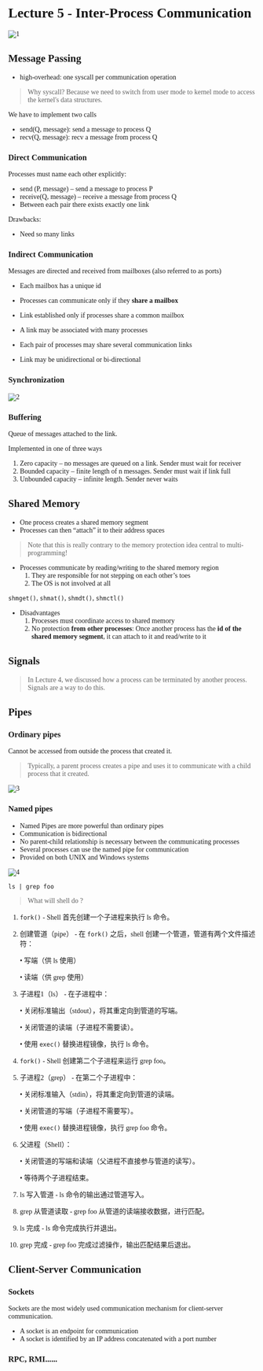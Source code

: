 <font face = "Times New Roman">

# Lecture 5 - Inter-Process Communication

![1](1.png)

## Message Passing

* high-overhead: one syscall per communication operation

> Why syscall? Because we need to switch from user mode to kernel mode to access the kernel's data structures.

We have to implement two calls

* send(Q, message): send a message to process Q
* recv(Q, message): recv a message from process Q

### Direct Communication

Processes must name each other explicitly:

* send (P, message) – send a message to process P
* receive(Q, message) – receive a message from process Q
* Between each pair there exists exactly one link

Drawbacks:

* Need so many links

### Indirect Communication

Messages are directed and received from mailboxes (also referred to as ports)

* Each mailbox has a unique id
* Processes can communicate only if they **share a mailbox**

* Link established only if processes share a common mailbox
* A link may be associated with many processes
* Each pair of processes may share several communication links
* Link may be unidirectional or bi-directional


### Synchronization

![2](2.png)

### Buffering

Queue of messages attached to the link.

Implemented in one of three ways

1. Zero capacity – no messages are queued on a link. Sender must wait for receiver
2. Bounded capacity – finite length of n messages. Sender must wait if link full
3. Unbounded capacity – infinite length. Sender never waits

## Shared Memory

* One process creates a shared memory segment
* Processes can then “attach” it to their address spaces

>Note that this is really contrary to the memory protection idea central to multi-programming!

* Processes communicate by reading/writing to the shared memory region
  1. They are responsible for not stepping on each other’s toes
  2. The OS is not involved at all

`shmget()`, `shmat()`, `shmdt()`, `shmctl()`

* Disadvantages
  1. Processes must coordinate access to shared memory
  2. No protection **from other processes**: Once another process has the **id of the shared memory segment**, it can attach to it and read/write to it

## Signals

> In Lecture 4, we discussed how a process can be terminated by another process. Signals are a way to do this.

## Pipes


### Ordinary pipes 
Cannot be accessed from outside the process that created it. 

>Typically, a parent process creates a pipe and uses it to communicate with a child process that it created.

![3](3.png)

### Named pipes 

* Named Pipes are more powerful than ordinary pipes
* Communication is bidirectional
* No parent-child relationship is necessary between the communicating processes
* Several processes can use the named pipe for communication
* Provided on both UNIX and Windows systems

![4](4.png)

`ls | grep foo`

> What will shell do ?

1.	`fork()` - Shell 首先创建一个子进程来执行 ls 命令。
2.	创建管道（pipe） - 在 `fork()` 之后，shell 创建一个管道，管道有两个文件描述符：

	•	写端（供 ls 使用）

	•	读端（供 grep 使用）

3.	子进程1（ls） - 在子进程中：

	•	关闭标准输出（stdout），将其重定向到管道的写端。

	•	关闭管道的读端（子进程不需要读）。

	•	使用 `exec()` 替换进程镜像，执行 ls 命令。

4.	`fork()` - Shell 创建第二个子进程来运行 grep foo。
5.	子进程2（grep） - 在第二个子进程中：

	•	关闭标准输入（stdin），将其重定向到管道的读端。

	•	关闭管道的写端（子进程不需要写）。

	•	使用 `exec()` 替换进程镜像，执行 grep foo 命令。
6.	父进程（Shell）：

	•	关闭管道的写端和读端（父进程不直接参与管道的读写）。
	
	•	等待两个子进程结束。
7.	ls 写入管道 - ls 命令的输出通过管道写入。
8.	grep 从管道读取 - grep foo 从管道的读端接收数据，进行匹配。
9.	ls 完成 - ls 命令完成执行并退出。
10.	grep 完成 - grep foo 完成过滤操作，输出匹配结果后退出。

## Client-Server Communication

### Sockets

Sockets are the most widely used communication mechanism for client-server communication.

* A socket is an endpoint for communication
* A socket is identified by an IP address concatenated with a port number

### RPC, RMI......
</font>